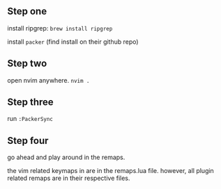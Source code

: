 ## Step one
install ripgrep: `brew install ripgrep`

install `packer` (find install on their github repo)

## Step two
open nvim anywhere. `nvim .`

## Step three
run `:PackerSync`

## Step four
go ahead and play around in the remaps.

the vim related keymaps in are in the remaps.lua file. however, all
plugin related remaps are in their respective files.


